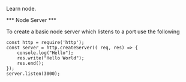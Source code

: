 Learn node.

*** Node Server ***

To create a basic node server which listens to a port use the following
```
const http = require('http');
const server = http.createServer(( req, res) => {
    console.log("Hello");
    res.write("Hello World");
    res.end();
});
server.listen(3000);
```